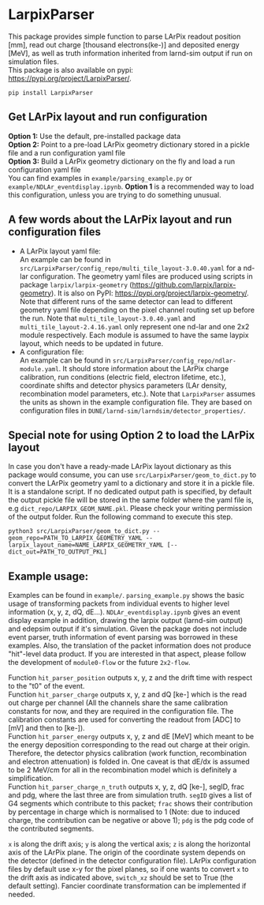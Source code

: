 # LarpixParser
This package provides simple function to parse LArPix readout position [mm], read out charge [thousand electrons(ke-)] and deposited energy [MeV], as well as truth information inherited from larnd-sim output if run on simulation files.\
This package is also available on pypi: https://pypi.org/project/LarpixParser/. 
```
pip install LarpixParser
```

## Get LArPix layout and run configuration 
**Option 1:** Use the default, pre-installed package data \
**Option 2:** Point to a pre-load LArPix geometry dictionary stored in a pickle file and a run configuration yaml file \
**Option 3:** Build a LArPix geometry dictionary on the fly and load a run configuration yaml file \
You can find examples in `example/parsing_example.py` or `example/NDLAr_eventdisplay.ipynb`. **Option 1** is a recommended way to load this configuration, unless you are trying to do something unusual.

## A few words about the LArPix layout and run configuration files
- A LArPix layout yaml file: \
    An example can be found in `src/LarpixParser/config_repo/multi_tile_layout-3.0.40.yaml` for a nd-lar configuration. The geometry yaml files are produced using scripts in package `larpix/larpix-geometry` (https://github.com/larpix/larpix-geometry). It is also on PyPI: https://pypi.org/project/larpix-geometry/. Note that different runs of the same detector can lead to different geometry yaml file depending on the pixel channel routing set up before the run. Note that `multi_tile_layout-3.0.40.yaml` and `multi_tile_layout-2.4.16.yaml` only represent one nd-lar and one 2x2 module respectively. Each module is assumed to have the same laypix layout, which needs to be updated in future. 
- A configuration file: \
    An example can be found in `src/LarpixParser/config_repo/ndlar-module.yaml`. It should store information about the LArPix charge calibration, run conditions (electric field, electron lifetime, etc.), coordinate shifts and detector physics parameters (LAr density, recombination model parameters, etc.). Note that `LarpixParser` assumes the units as shown in the example configuration file. They are based on configuration files in `DUNE/larnd-sim/larndsim/detector_properties/`.
    
## Special note for using Option 2 to load the LArPix layout
In case you don't have a ready-made LArPix layout dictionary as this package would consume, you can use `src/LarpixParser/geom_to_dict.py` to convert the LArPix geometry yaml to a dictionary and store it in a pickle file. It is a standalone script. If no dedicated output path is specified, by default the output pickle file will be stored in the same folder where the yaml file is, e.g `dict_repo/LARPIX_GEOM_NAME.pkl`. Please check your writing permission of the output folder. Run the following command to execute this step. 

```
python3 src/LarpixParser/geom_to_dict.py --geom_repo=PATH_TO_LARPIX_GEOMETRY_YAML --larpix_layout_name=NAME_LARPIX_GEOMETRY_YAML [--dict_out=PATH_TO_OUTPUT_PKL]
```

## Example usage:
Examples can be found in `example/`. `parsing_example.py` shows the basic usage of transforming packets from individual events to higher level information (x, y, z, dQ, dE...). `NDLAr_eventdisplay.ipynb` gives an event display example in addition, drawing the larpix output (larnd-sim output) and edepsim output if it's simulation. Given the package does not include event parser, truth information of event parsing was borrowed in these examples. Also, the translation of the packet information does not produce "hit"-level data product. If you are interested in that aspect, please follow the development of `module0-flow` or the future `2x2-flow`.

Function `hit_parser_position` outputs x, y, z and the drift time with respect to the "t0" of the event. <br /> 
Function `hit_parser_charge` outputs x, y, z and dQ [ke-] which is the read out charge per channel (All the channels share the same calibration constants for now, and they are required in the configuration file. The calibration constants are used for converting the readout from [ADC] to [mV] and then to [ke-]). <br />
Function `hit_parser_energy` outputs x, y, z and dE [MeV] which meant to be the energy deposition corresponding to the read out charge at their origin. Therefore, the detector physics calibration (work function, recombination and electron attenuation) is folded in. One caveat is that dE/dx is assumed to be 2 MeV/cm for all in the recombination model which is definitely a simplification. <br />
Function `hit_parser_charge_n_truth` outputs x, y, z, dQ [ke-], segID, frac and pdg, where the last three are from simulation truth. `segID` gives a list of G4 segments which contribute to this packet; `frac` shows their contribution by percentage in charge which is normalised to 1 (Note: due to induced charge, the contribution can be negative or above 1); `pdg` is the pdg code of the contributed segments.

`x` is along the drift axis; `y` is along the vertical axis; `z` is along the horizontal axis of the LArPix plane. The origin of the coordinate system depends on the detector (defined in the detector configuration file). LArPix configuration files by default use x-y for the pixel planes, so if one wants to convert `x` to the drift axis as indicated above, `switch_xz` should be set to True (the default setting). Fancier coordinate transformation can be implemented if needed. 
